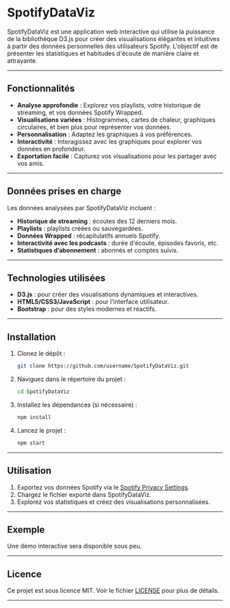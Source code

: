 # SpotifyDataViz

SpotifyDataViz est une application web interactive qui utilise la puissance de la bibliothèque D3.js pour créer des visualisations élégantes et intuitives à partir des données personnelles des utilisateurs Spotify. L'objectif est de présenter les statistiques et habitudes d'écoute de manière claire et attrayante.

---

## Fonctionnalités

- **Analyse approfondie** : Explorez vos playlists, votre historique de streaming, et vos données Spotify Wrapped.
- **Visualisations variées** : Histogrammes, cartes de chaleur, graphiques circulaires, et bien plus pour représenter vos données.
- **Personnalisation** : Adaptez les graphiques à vos préférences.
- **Interactivité** : Interagissez avec les graphiques pour explorer vos données en profondeur.
- **Exportation facile** : Capturez vos visualisations pour les partager avec vos amis.

---

## Données prises en charge

Les données analysées par SpotifyDataViz incluent :

- **Historique de streaming** : écoutes des 12 derniers mois.
- **Playlists** : playlists créées ou sauvegardées.
- **Données Wrapped** : récapitulatifs annuels Spotify.
- **Interactivité avec les podcasts** : durée d'écoute, épisodes favoris, etc.
- **Statistiques d’abonnement** : abonnés et comptes suivis.

---

## Technologies utilisées

- **D3.js** : pour créer des visualisations dynamiques et interactives.
- **HTML5/CSS3/JavaScript** : pour l’interface utilisateur.
- **Bootstrap** : pour des styles modernes et réactifs.

---

## Installation

1. Clonez le dépôt :
   ```bash
   git clone https://github.com/username/SpotifyDataViz.git
   ```
2. Naviguez dans le répertoire du projet :
   ```bash
   cd SpotifyDataViz
   ```
3. Installez les dépendances (si nécessaire) :
   ```bash
   npm install
   ```
4. Lancez le projet :
   ```bash
   npm start
   ```

---

## Utilisation

1. Exportez vos données Spotify via le [Spotify Privacy Settings](https://www.spotify.com/account/privacy/).
2. Chargez le fichier exporté dans SpotifyDataViz.
3. Explorez vos statistiques et créez des visualisations personnalisées.

---

## Exemple

Une démo interactive sera disponible sous peu.

---

## Licence

Ce projet est sous licence MIT. Voir le fichier [LICENSE](LICENSE) pour plus de détails.

---
